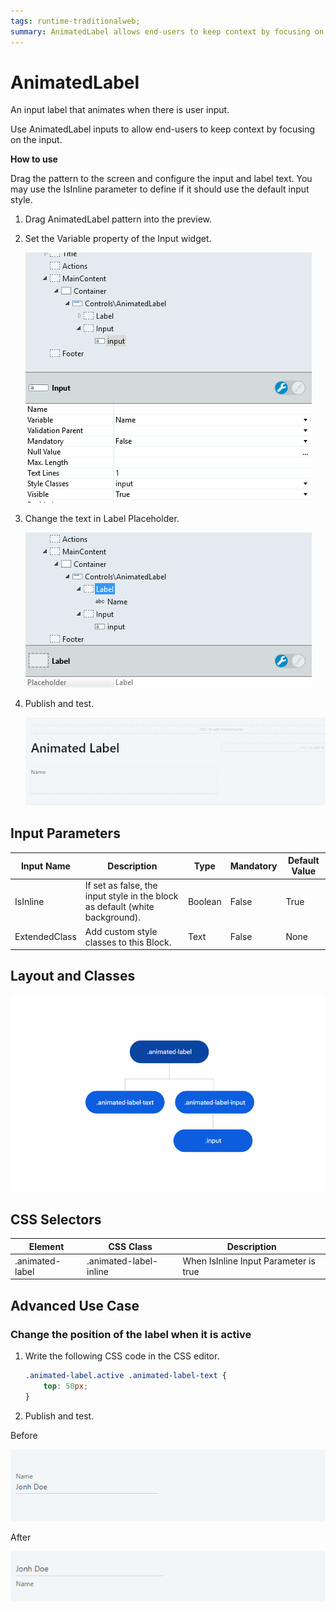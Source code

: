 ```yaml
---
tags: runtime-traditionalweb; 
summary: AnimatedLabel allows end-users to keep context by focusing on the input.
---
```


# AnimatedLabel

An input label that animates when there is user input.

Use AnimatedLabel inputs to allow end-users to keep context by focusing on the input.

**How to use**

Drag the pattern to the screen and configure the input and label text. You may use the IsInline parameter to define if it should use the default input style.

1. Drag AnimatedLabel pattern into the preview.

1. Set the Variable property of the Input widget.
    
    ![](<images/animatedlabel-image-1.png>)

1. Change the text in Label Placeholder.
    
    ![](<images/animatedlabel-image-2.png>)
    
1. Publish and test.
    
    ![](<images/animatedlabel-image-3.png>)

## Input Parameters

| **Input Name** |  **Description** |  **Type** | **Mandatory** | **Default Value** |
|---|---|---|---|---|
| IsInline  |  If set as false, the input style in the block as default (white background). | Boolean | False | True |
| ExtendedClass  |  Add custom style classes to this Block. | Text | False | None |

## Layout and Classes
    
![](<images/animatedlabel-image-4.png>)

## CSS Selectors

| **Element** |  **CSS Class** |  **Description**  |
| ---|---|---
| .animated-label | .animated-label-inline |  When IsInline Input Parameter is true |


## Advanced Use Case

### Change the position of the label when it is active 

1. Write the following CSS code in the CSS editor.

    ```css
    .animated-label.active .animated-label-text {
        top: 50px;
    }
    ```
1. Publish and test.

Before 

![](<images/animatedlabel-image-5.png>)

After 

![](<images/animatedlabel-image-6.png>)
